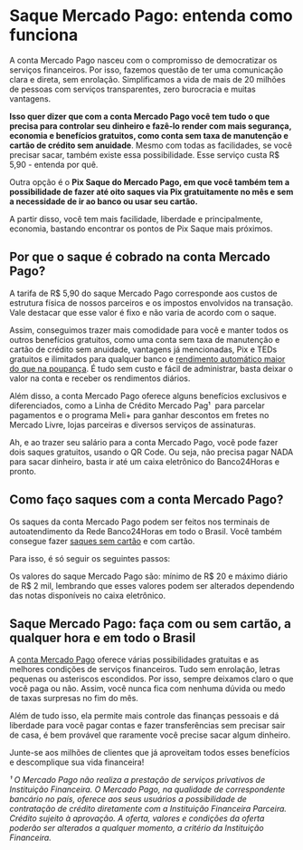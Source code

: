 # Saque Mercado Pago: entenda como funciona

A conta Mercado Pago nasceu com o compromisso de democratizar os serviços financeiros. Por isso, fazemos questão de ter uma comunicação clara e direta, sem enrolação. Simplificamos a vida de mais de 20 milhões de pessoas com serviços transparentes, zero burocracia e muitas vantagens.

**Isso quer dizer que com a conta Mercado Pago você tem tudo o que precisa para controlar seu dinheiro e fazê-lo render com mais segurança, economia e benefícios gratuitos, como conta sem taxa de manutenção e cartão de crédito sem anuidade**. Mesmo com todas as facilidades, se você precisar sacar, também existe essa possibilidade. Esse serviço custa R$ 5,90 - entenda por quê.

Outra opção é o **Pix Saque do Mercado Pago, em que você também tem a possibilidade de fazer até oito saques via Pix gratuitamente no mês e sem a necessidade de ir ao banco ou usar seu cartão.**

A partir disso, você tem mais facilidade, liberdade e principalmente, economia, bastando encontrar os pontos de Pix Saque mais próximos.

## Por que o saque é cobrado na conta Mercado Pago?

A tarifa de R$ 5,90 do saque Mercado Pago corresponde aos custos de estrutura física de nossos parceiros e os impostos envolvidos na transação. Vale destacar que esse valor é fixo e não varia de acordo com o saque.

Assim, conseguimos trazer mais comodidade para você e manter todos os outros benefícios gratuitos, como uma conta sem taxa de manutenção e cartão de crédito sem anuidade, vantagens já mencionadas, Pix e TEDs gratuitos e ilimitados para qualquer banco e [rendimento automático maior do que na poupança](https://meubolso.mercadopago.com.br/sua-conta-rende-100-do-cdi-o-que-isso-significa). É tudo sem custo e fácil de administrar, basta deixar o valor na conta e receber os rendimentos diários.

Além disso, a conta Mercado Pago oferece alguns benefícios exclusivos e diferenciados, como a Linha de Crédito Mercado Pag¹  para parcelar pagamentos e o programa Meli+ para ganhar descontos em fretes no Mercado Livre, lojas parceiras e diversos serviços de assinaturas.

Ah, e ao trazer seu salário para a conta Mercado Pago, você pode fazer dois saques gratuitos, usando o QR Code. Ou seja, não precisa pagar NADA para sacar dinheiro, basta ir até um caixa eletrônico do Banco24Horas e pronto.

## Como faço saques com a conta Mercado Pago?

Os saques da conta Mercado Pago podem ser feitos nos terminais de autoatendimento da Rede Banco24Horas em todo o Brasil. Você também consegue fazer [saques sem cartão](https://conteudo.mercadopago.com.br/como-fazer-saque-sem-cartao-com-a-conta-mercado-pago) e com cartão.

Para isso, é só seguir os seguintes passos:

Os valores do saque Mercado Pago são: mínimo de R$ 20 e máximo diário de R$ 2 mil, lembrando que esses valores podem ser alterados dependendo das notas disponíveis no caixa eletrônico.

## Saque Mercado Pago: faça com ou sem cartão, a qualquer hora e em todo o Brasil

A [conta Mercado Pago](https://www.mercadopago.com.br/conta) oferece várias possibilidades gratuitas e as melhores condições de serviços financeiros. Tudo sem enrolação, letras pequenas ou asteriscos escondidos. Por isso, sempre deixamos claro o que você paga ou não. Assim, você nunca fica com nenhuma dúvida ou medo de taxas surpresas no fim do mês.

Além de tudo isso, ela permite mais controle das finanças pessoais e dá liberdade para você pagar contas e fazer transferências sem precisar sair de casa, é bem provável que raramente você precise sacar algum dinheiro.

Junte-se aos milhões de clientes que já aproveitam todos esses benefícios e descomplique sua vida financeira!

*¹ O Mercado Pago não realiza a prestação de serviços privativos de Instituição Financeira. O Mercado Pago, na qualidade de correspondente bancário no país, oferece aos seus usuários a possibilidade de contratação de crédito diretamente com a Instituição Financeira Parceira. Crédito sujeito à aprovação. A oferta, valores e condições da oferta poderão ser alterados a qualquer momento, a critério da Instituição Financeira.*